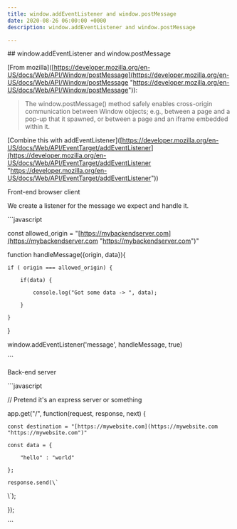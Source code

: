 ```yaml
---
title: window.addEventListener and window.postMessage
date: 2020-08-26 06:00:00 +0000
description: window.addEventListener and window.postMessage

---
```

\## window.addEventListener and window.postMessage

\[From mozilla\]([https://developer.mozilla.org/en-US/docs/Web/API/Window/postMessage](https://developer.mozilla.org/en-US/docs/Web/API/Window/postMessage "https://developer.mozilla.org/en-US/docs/Web/API/Window/postMessage")):

> The window.postMessage() method safely enables cross-origin communication between Window objects; e.g., between a page and a pop-up that it spawned, or between a page and an iframe embedded within it. 

\[Combine this with addEventListener\]([https://developer.mozilla.org/en-US/docs/Web/API/EventTarget/addEventListener](https://developer.mozilla.org/en-US/docs/Web/API/EventTarget/addEventListener "https://developer.mozilla.org/en-US/docs/Web/API/EventTarget/addEventListener"))

Front-end browser client

We create a listener for the message we expect and handle it.

\`\`\`javascript

const allowed_origin = "[https://mybackendserver.com](https://mybackendserver.com "https://mybackendserver.com")"

function handleMessage({origin, data}){

	if ( origin === allowed_origin) {

		if(data) {

			console.log("Got some data -> ", data);

		}

	}

}

window.addEventListener('message', handleMessage, true)

\`\`\`

Back-end server

\`\`\`javascript

// Pretend it's an express server or something

app.get("/", function(request, response, next) {

	const destination = "[https://mywebsite.com](https://mywebsite.com "https://mywebsite.com")"

	const data = {

		"hello" : "world"

	};

    response.send(\`

<script>

  if (window.opener) {

    window.opener.postMessage(${JSON.stringify(data)}, destination);

    window.opener.focus();

	window.close();

  } 

</script>\`);

});

\`\`\`